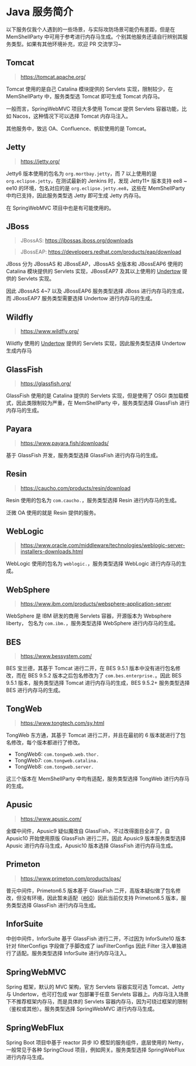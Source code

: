 # Java 服务简介

以下服务仅我个人遇到的一些场景，与实际攻防场景可能仍有差距，但是在 MemShellParty
中可用于参考进行内存马生成。个别其他服务还请自行辨别其服务类型。如果有其他环境补充，欢迎 PR 交流学习~

## Tomcat

> https://tomcat.apache.org/

Tomcat 使用的是自己 Catalina 模块提供的 Servlets 实现，限制较少，在 MemShellParty 中，服务类型选 Tomcat 即可生成 Tomcat
内存马。

一般而言，SpringWebMVC 项目大多使用 Tomcat 提供 Servlets 容器功能，比如 Nacos，这种情况下可以选择 Tomcat 内存马注入。

其他服务中，致远 OA、Confluence、帆软使用的是 Tomcat。

## Jetty

> https://jetty.org/

Jetty6 版本使用的包名为 `org.mortbay.jetty`，而 7 以上使用的是 `org.eclipse.jetty`，在测试最新的 Jenkins 时，发现 Jetty11+
版本支持 ee8 ~ ee10 的环境，包名对应的是 `org.eclipse.jetty.ee8`，这些在 MemShellParty 中均已支持，因此服务类型选 Jetty
即可生成 Jetty 内存马。

在 SpringWebMVC 项目中也是有可能使用的。

## JBoss

> JBossAS: https://jbossas.jboss.org/downloads

> JBossEAP: https://developers.redhat.com/products/eap/download

JBoss 分为 JBossAS 和 JBossEAP，JBossAS 全版本和 JBossEAP6 使用的 Catalina 模块提供的 Servlets 实现，JBossEAP7 及其以上使用的
[Undertow](https://undertow.io/) 提供的 Servlets 实现。

因此 JBossAS 4~7 以及 JBossEAP6 服务类型选择 JBoss 进行内存马的生成，而 JBossEAP7 服务类型需要选择
Undertow 进行内存马的生成。

## Wildfly

> https://www.wildfly.org/

Wildfly 使用的 [Undertow](https://undertow.io/) 提供的 Servlets 实现，因此服务类型选择 Undertow 生成内存马

## GlassFish

> https://glassfish.org/

GlassFish 使用的是 Catalina 提供的 Servlets 实现，但是使用了 OSGI 类加载模式，因此类限制较为严重，在 MemShellParty 中，服务类型选择
GlassFish 进行内存马的生成。

## Payara

> https://www.payara.fish/downloads/

基于 GlassFish 开发，服务类型选择 GlassFish 进行内存马的生成。

## Resin

> https://caucho.com/products/resin/download

Resin 使用的包名为 `com.caucho.`，服务类型选择 Resin 进行内存马的生成。

泛微 OA 使用的就是 Resin 提供的服务。

## WebLogic

> https://www.oracle.com/middleware/technologies/weblogic-server-installers-downloads.html

WebLogic 使用的包名为 `weblogic.`，服务类型选择 WebLogic 进行内存马的生成。

## WebSphere

> https://www.ibm.com/products/websphere-application-server

WebSphere 是 IBM 研发的商用 Servlets 容器，开源版本为 Websphere liberty，
包名为 `com.ibm.`，服务类型选择 WebSphere 进行内存马的生成。

## BES

> https://www.bessystem.com/

BES 宝兰德，其基于 Tomcat 进行二开，在 BES 9.5.1 版本中没有进行包名修改，而在 BES 9.5.2
版本之后包名修改为了 `com.bes.enterprise.`。因此 BES 9.5.1 版本，服务类型选择 Tomcat 进行内存马的生成，BES 9.5.2+ 服务类型选择
BES 进行内存马的生成。

## TongWeb

> https://www.tongtech.com/sy.html

TongWeb 东方通，其基于 Tomcat 进行二开，并且在最初的 6 版本就进行了包名修改，每个版本都进行了修改。

- TongWeb6: `com.tongweb.web.thor.`
- TongWeb7: `com.tongweb.catalina.`
- TongWeb8: `com.tongweb.server.`

这三个版本在 MemShellParty 中均有适配，服务类型选择 TongWeb 进行内存马的生成。

## Apusic

> https://www.apusic.com/

金蝶中间件，Apusic9 疑似魔改自 GlassFish，不过改得面目全非了，自 Apusic10 开始使用原版 GlassFish 进行二开。因此 Apusic9
版本服务类型选择
Apusic 进行内存马生成，Apusic10 版本选择 GlassFish 进行内存马生成。

## Primeton

> https://www.primeton.com/products/pas/

普元中间件，Primeton6.5 版本基于 GlassFish
二开，高版本疑似做了包名修改，但没有环境，因此暂未适配（[#60](https://github.com/ReaJason/MemShellParty/issues/60)）因此当前仅支持
Primeton6.5 版本，服务类型选择 GlassFish 进行内存马生成。

## InforSuite

中创中间件，InforSuite 基于 GlassFish 进行二开，不过因为 InforSuite10 版本针对 filterConfigs 字段做了手脚改成了
iasFilterConfigs 因此 Filter 注入单独进行了适配。服务类型选择 InforSuite 进行内存马注入。

## SpringWebMVC

Spring 框架，默认的 MVC 架构，官方 Servlets 容器实现可选 Tomcat、Jetty 与 Undertow，也可打包成 war 包部署于任意 Servlets
容器上。内存马注入场景下不推荐框架内存马，而是具体的 Servlets 容器内存马，因为可绕过框架的限制（鉴权或其他）。服务类型选择
SpringWebMVC 进行内存马生成。

## SpringWebFlux

Spring Boot 项目中基于 reactor 异步 IO 模型的服务组件，底层使用的 Netty，一般常见于各种 SpringCloud 项目，例如网关。服务类型选择
SpringWebFlux 进行内存马生成。


